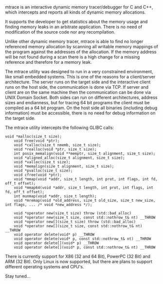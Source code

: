 mtrace is an interactive dynamic memory tracer/debugger for C and C++, which intercepts and reports all kinds of dynamic memory allocations.

It supports the developer to get statistics about the memory usage and finding memory leaks in an arbitrate application. There is no need of modification of the source code nor any recompilation.

Unlike other dynamic memory tracer, mtrace is able to find no longer referenced memory allocation by scanning all writable memory mappings of the program against the addresses of the allocation. If the memory address will be not found during a scan there is a high change for a missing reference and therefore for a memory leak.

The mtrace utility was designed to run in a very constrained environment, like small embedded systems. This is one of the reasons for a client/server architecture. The server runs on the target side and the interactive client runs on the host side, the communication is done via TCP. If server and client are on the same machine then the communication can be done via UNIX Domain Socket. Both sides can run on different architectures, address sizes and endianness, but for tracing 64 bit programs the client must be compiled as a 64 bit program. On the host side all binaries (including debug information) must be accessible, there is no need for debug information on the target side.

The mtrace utility intercepts the following GLIBC calls:

	void *malloc(size_t size);
        void free(void *ptr);
        void *calloc(size_t nmemb, size_t size);
        void *realloc(void *ptr, size_t size);
        int posix_memalign(void **memptr, size_t alignment, size_t size);
        void *aligned_alloc(size_t alignment, size_t size);
        void *valloc(size_t size);
        void *memalign(size_t alignment, size_t size);
        void *pvalloc(size_t size);
        void cfree(void *ptr);
        void *mmap(void *addr, size_t length, int prot, int flags, int fd, off_t offset);
        void *mmap64(void *addr, size_t length, int prot, int flags, int fd, off_t offset);
        int munmap(void *addr, size_t length);
        void *mremap(void *old_address, size_t old_size, size_t new_size, int flags, ... /* void *new_address */);

        void *operator new(size_t size) throw (std::bad_alloc)
        void *operator new(size_t size, const std::nothrow_t& nt) __THROW
        void *operator new[](size_t size) throw (std::bad_alloc)
        void *operator new[](size_t size, const std::nothrow_t& nt) __THROW
        void operator delete(void* p) __THROW
        void operator delete(void* p, const std::nothrow_t& nt) __THROW
        void operator delete[](void* p) __THROW
        void operator delete[](void* p, const std::nothrow_t& nt) __THROW

There is currently support for X86 (32 and 64 Bit), PowerPC (32 Bit) and ARM (32 Bit). Only Linux is now supported, but there are plans to support different operating systems and CPU's.

Stay tuned...

